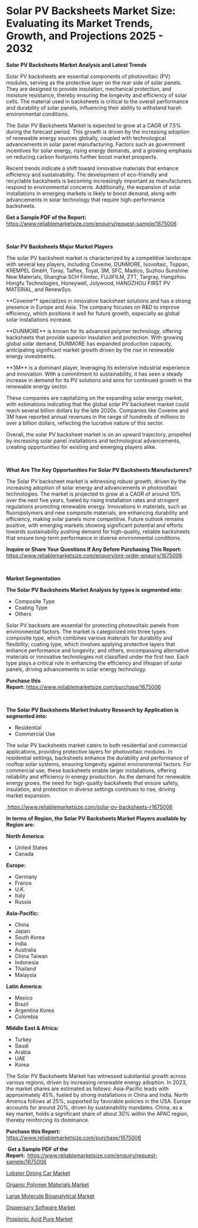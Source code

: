 <p><h1>Solar PV Backsheets Market Size: Evaluating its Market Trends, Growth, and Projections 2025 - 2032</h1></p><p><strong>Solar PV Backsheets Market Analysis and Latest Trends</strong></p>
<p><p>Solar PV backsheets are essential components of photovoltaic (PV) modules, serving as the protective layer on the rear side of solar panels. They are designed to provide insulation, mechanical protection, and moisture resistance, thereby ensuring the longevity and efficiency of solar cells. The material used in backsheets is critical to the overall performance and durability of solar panels, influencing their ability to withstand harsh environmental conditions.</p><p>The Solar PV Backsheets Market is expected to grow at a CAGR of 7.5% during the forecast period. This growth is driven by the increasing adoption of renewable energy sources globally, coupled with technological advancements in solar panel manufacturing. Factors such as government incentives for solar energy, rising energy demands, and a growing emphasis on reducing carbon footprints further boost market prospects. </p><p>Recent trends indicate a shift toward innovative materials that enhance efficiency and sustainability. The development of eco-friendly and recyclable backsheets is becoming increasingly important as manufacturers respond to environmental concerns. Additionally, the expansion of solar installations in emerging markets is likely to boost demand, along with advancements in solar technology that require high-performance backsheets.</p></p>
<p><strong>Get a Sample PDF of the Report:&nbsp;</strong> <a href="https://www.reliablemarketsize.com/enquiry/request-sample/1675006?utm_campaign=2130&utm_medium=2&utm_source=Github&utm_content=ia&utm_term=25032025&utm_id=solar-pv-backsheets">https://www.reliablemarketsize.com/enquiry/request-sample/1675006</a></p>
<p>&nbsp;</p>
<p><strong>Solar PV Backsheets Major Market Players</strong></p>
<p><p>The solar PV backsheet market is characterized by a competitive landscape with several key players, including Coveme, DUNMORE, Isovoltaic, Toppan, KREMPEL GmbH, Toray, Taiflex, Toyal, 3M, SFC, Madico, Suzhou Sunshine New Materials, Shanghai SCH Filmtec, FUJIFILM, ZTT, Targray, Hangzhou Hongfu Technologies, Honeywell, Jolywood, HANGZHOU FIRST PV MATERIAL, and RenewSys.</p><p>**Coveme** specializes in innovative backsheet solutions and has a strong presence in Europe and Asia. The company focuses on R&D to improve efficiency, which positions it well for future growth, especially as global solar installations increase.</p><p>**DUNMORE** is known for its advanced polymer technology, offering backsheets that provide superior insulation and protection. With growing global solar demand, DUNMORE has expanded production capacity, anticipating significant market growth driven by the rise in renewable energy investments.</p><p>**3M** is a dominant player, leveraging its extensive industrial experience and innovation. With a commitment to sustainability, it has seen a steady increase in demand for its PV solutions and aims for continued growth in the renewable energy sector.</p><p>These companies are capitalizing on the expanding solar energy market, with estimations indicating that the global solar PV backsheet market could reach several billion dollars by the late 2020s. Companies like Coveme and 3M have reported annual revenues in the range of hundreds of millions to over a billion dollars, reflecting the lucrative nature of this sector. </p><p>Overall, the solar PV backsheet market is on an upward trajectory, propelled by increasing solar panel installations and technological advancements, creating opportunities for existing and emerging players alike.</p></p>
<p>&nbsp;</p>
<p><strong>What Are The Key Opportunities For Solar PV Backsheets Manufacturers?</strong></p>
<p><p>The Solar PV backsheet market is witnessing robust growth, driven by the increasing adoption of solar energy and advancements in photovoltaic technologies. The market is projected to grow at a CAGR of around 10% over the next five years, fueled by rising installation rates and stringent regulations promoting renewable energy. Innovations in materials, such as fluoropolymers and new composite materials, are enhancing durability and efficiency, making solar panels more competitive. Future outlook remains positive, with emerging markets showing significant potential and efforts towards sustainability pushing demand for high-quality, reliable backsheets that ensure long-term performance in diverse environmental conditions.</p></p>
<p><strong>Inquire or Share Your Questions If Any Before Purchasing This Report:</strong> <a href="https://www.reliablemarketsize.com/enquiry/pre-order-enquiry/1675006?utm_campaign=2130&utm_medium=2&utm_source=Github&utm_content=ia&utm_term=25032025&utm_id=solar-pv-backsheets">https://www.reliablemarketsize.com/enquiry/pre-order-enquiry/1675006</a></p>
<p>&nbsp;</p>
<p><strong>Market Segmentation</strong></p>
<p><strong>The Solar PV Backsheets Market Analysis by types is segmented into:</strong></p>
<p><ul><li>Composite Type</li><li>Coating Type</li><li>Others</li></ul></p>
<p><p>Solar PV backsets are essential for protecting photovoltaic panels from environmental factors. The market is categorized into three types: composite type, which combines various materials for durability and flexibility; coating type, which involves applying protective layers that enhance performance and longevity; and others, encompassing alternative materials or innovative technologies not classified under the first two. Each type plays a critical role in enhancing the efficiency and lifespan of solar panels, driving advancements in solar energy technology.</p></p>
<p><strong>Purchase this Report:&nbsp;</strong><a href="https://www.reliablemarketsize.com/purchase/1675006?utm_campaign=2130&utm_medium=2&utm_source=Github&utm_content=ia&utm_term=25032025&utm_id=solar-pv-backsheets">https://www.reliablemarketsize.com/purchase/1675006</a></p>
<p>&nbsp;</p>
<p><strong>The Solar PV Backsheets Market Industry Research by Application is segmented into:</strong></p>
<p><ul><li>Residential</li><li>Commercial Use</li></ul></p>
<p><p>The solar PV backsheets market caters to both residential and commercial applications, providing protective layers for photovoltaic modules. In residential settings, backsheets enhance the durability and performance of rooftop solar systems, ensuring longevity against environmental factors. For commercial use, these backsheets enable larger installations, offering reliability and efficiency in energy production. As the demand for renewable energy grows, the need for high-quality backsheets that ensure safety, insulation, and protection in diverse settings continues to rise, driving market expansion.</p></p>
<p><a href="https://www.reliablemarketsize.com/solar-pv-backsheets-r1675006?utm_campaign=2130&utm_medium=2&utm_source=Github&utm_content=ia&utm_term=25032025&utm_id=solar-pv-backsheets">&nbsp;https://www.reliablemarketsize.com/solar-pv-backsheets-r1675006</a></p>
<p><strong>In terms of Region, the Solar PV Backsheets Market Players available by Region are:</strong></p>
<p>
    <p> <strong> North America: </strong>
        <ul>
            <li>United States</li>
            <li>Canada</li>
        </ul>
        </p> 
    <p> <strong> Europe: </strong>
        <ul>
            <li>Germany</li>
            <li>France</li>
            <li>U.K.</li>
            <li>Italy</li>
            <li>Russia</li>
        </ul>
        </p> 
    <p> <strong> Asia-Pacific: </strong>
        <ul>
            <li>China</li>
            <li>Japan</li>
            <li>South Korea</li>
            <li>India</li>
            <li>Australia</li>
            <li>China Taiwan</li>
            <li>Indonesia</li>
            <li>Thailand</li>
            <li>Malaysia</li>
        </ul>
        </p> 
    <p> <strong> Latin America: </strong>
        <ul>
            <li>Mexico</li>
            <li>Brazil</li>
            <li>Argentina Korea</li>
            <li>Colombia</li>
        </ul>
        </p> 
    <p> <strong> Middle East & Africa: </strong>
        <ul>
            <li>Turkey</li>
            <li>Saudi</li>
            <li>Arabia</li>
            <li>UAE</li>
            <li>Korea</li>
        </ul>
    </p>
    </p>
<p><p>The Solar PV Backsheets Market has witnessed substantial growth across various regions, driven by increasing renewable energy adoption. In 2023, the market shares are estimated as follows: Asia-Pacific leads with approximately 45%, fueled by strong installations in China and India. North America follows at 25%, supported by favorable policies in the USA. Europe accounts for around 20%, driven by sustainability mandates. China, as a key market, holds a significant share of about 30% within the APAC region, thereby reinforcing its dominance.</p></p>
<p><strong>Purchase this Report: </strong><a href="https://www.reliablemarketsize.com/purchase/1675006?utm_campaign=2130&utm_medium=2&utm_source=Github&utm_content=ia&utm_term=25032025&utm_id=solar-pv-backsheets">https://www.reliablemarketsize.com/purchase/1675006</a></p>
<p>&nbsp;<strong>Get a Sample PDF of the Report:&nbsp;&nbsp;</strong><a href="https://www.reliablemarketsize.com/enquiry/request-sample/1675006?utm_campaign=2130&utm_medium=2&utm_source=Github&utm_content=ia&utm_term=25032025&utm_id=solar-pv-backsheets">https://www.reliablemarketsize.com/enquiry/request-sample/1675006</a></p>
<p><strong></strong></p>
<p><p><a href="https://github.com/phillpfantis/Market-Research-Report-List-1/blob/main/lobster-dining-car-market.md?utm_campaign=2130&utm_medium=2&utm_source=Github&utm_content=ia&utm_term=25032025&utm_id=solar-pv-backsheets">Lobster Dining Car Market</a></p><p><a href="https://github.com/careymartta6/Market-Research-Report-List-1/blob/main/organic-polymer-materials-market.md?utm_campaign=2130&utm_medium=2&utm_source=Github&utm_content=ia&utm_term=25032025&utm_id=solar-pv-backsheets">Organic Polymer Materials Market</a></p><p><a href="https://github.com/baraohinze3x/Market-Research-Report-List-1/blob/main/large-molecule-bioanalytical-market.md?utm_campaign=2130&utm_medium=2&utm_source=Github&utm_content=ia&utm_term=25032025&utm_id=solar-pv-backsheets">Large Molecule Bioanalytical Market</a></p><p><a href="https://github.com/asoauoldag3n/Market-Research-Report-List-1/blob/main/dispensary-software-market.md?utm_campaign=2130&utm_medium=2&utm_source=Github&utm_content=ia&utm_term=25032025&utm_id=solar-pv-backsheets">Dispensary Software Market</a></p><p><a href="https://github.com/casalalimo40/Market-Research-Report-List-1/blob/main/propionic-acid-pure-market.md?utm_campaign=2130&utm_medium=2&utm_source=Github&utm_content=ia&utm_term=25032025&utm_id=solar-pv-backsheets">Propionic Acid Pure Market</a></p></p>